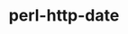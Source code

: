 ---
title: "perl-http-date"
layout: cache
categories: [package, develop-2025-04-06]
meta: {"compilers": ["none"], "num_specs": 2, "num_specs_by_stack": {"data-vis-sdk": 1, "e4s": 1, "hep": 1, "root": 2}, "oss": ["ubuntu20.04", "ubuntu22.04"], "platforms": ["linux"], "stacks": ["data-vis-sdk", "e4s", "hep", "root"], "targets": ["x86_64_v3"], "versions": ["6.06"]}
spec_details: [{"compiler": "none", "hash": "akzqt462tvpbefol33uhtlkpdagh4xwp", "os": "ubuntu20.04", "platform": "linux", "size": "-", "stacks": ["data-vis-sdk", "root"], "target": "x86_64_v3", "variants": ["build_system=perl"], "versions": ["6.06"]}, {"compiler": "none", "hash": "jg5tq52wzoichnq2puesk3riqfdwwx2n", "os": "ubuntu22.04", "platform": "linux", "size": "-", "stacks": ["e4s", "hep", "root"], "target": "x86_64_v3", "variants": ["build_system=perl"], "versions": ["6.06"]}]
---